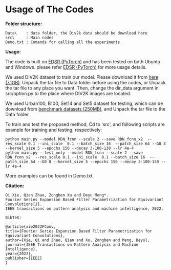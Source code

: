# Usage of The Codes
 
**Folder structure:**

    Data\    : data folder, the Div2k data should be download here 
    src\     : Main codes
    Demo.txt : Comands for calling all the experiments
 
**Usage:**

The code is built on [EDSR (PyTorch)](https://github.com/sanghyun-son/EDSR-PyTorch) and has been tested on both Ubuntu and Windows.
please refer [EDSR (PyTorch)](https://github.com/sanghyun-son/EDSR-PyTorch) for more usage details.

We used DIV2K dataset to train our model. Please download it from [here (7.1GB)](https://cv.snu.ac.kr/research/EDSR/DIV2K.tar). Unpack the tar file to Data folder before using the codes, or Unpack the tar file to any place you want. Then, change the dir_data argument in src/option.py to the place where DIV2K images are located.

We used Urban100, B100, Set14 and Set5 dataset for testing, which can be download from [benchmark datasets (250MB)](https://cv.snu.ac.kr/research/EDSR/benchmark.tar), and Unpack the tar file to the Data folder.


To train and test the proposed method, Cd to 'src', and following scripts are example for training and testing, respectively:
    
    python main.py --model RDN_fcnn --scale 2 --save RDN_fcnn_x2  --res_scale 0.1 --ini_scale  0.1 --batch_size 16  --patch_size 64 --G0 8 --kernel_size 5 --epochs 150 --decay 3-100-130 --lr 4e-4
    python main.py --test_only --model RDN_fcnn --scale 2 --save RDN_fcnn_x2  --res_scale 0.1 --ini_scale  0.1 --batch_size 16  --patch_size 64 --G0 8 --kernel_size 5 --epochs 150 --decay 3-100-130 --lr 4e-4

More examples can be found in Demo.txt.
 
 **Citation:**

    Qi Xie, Qian Zhao, Zongben Xu and Deyu Meng*. 
    Fourier Series Expansion Based Filter Parametrization for Equivariant Convolutions[J]. 
    IEEE transactions on pattern analysis and machine intelligence, 2022.
    
    BibTeX:
    
    @article{xie2022FConv,
    title={Fourier Series Expansion Based Filter Parametrization for Equivariant Convolutions},
    author={Xie, Qi and Zhao, Qian and Xu, Zongben and Meng, Deyu},
    journal={IEEE Transactions on Pattern Analysis and Machine Intelligence},
    year={2022},
    publisher={IEEE}
    }
